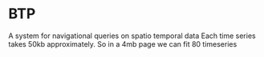 # BTP
A system for navigational queries on spatio temporal data
Each time series takes 50kb approximately. So in a 4mb page we can fit 80 timeseries
